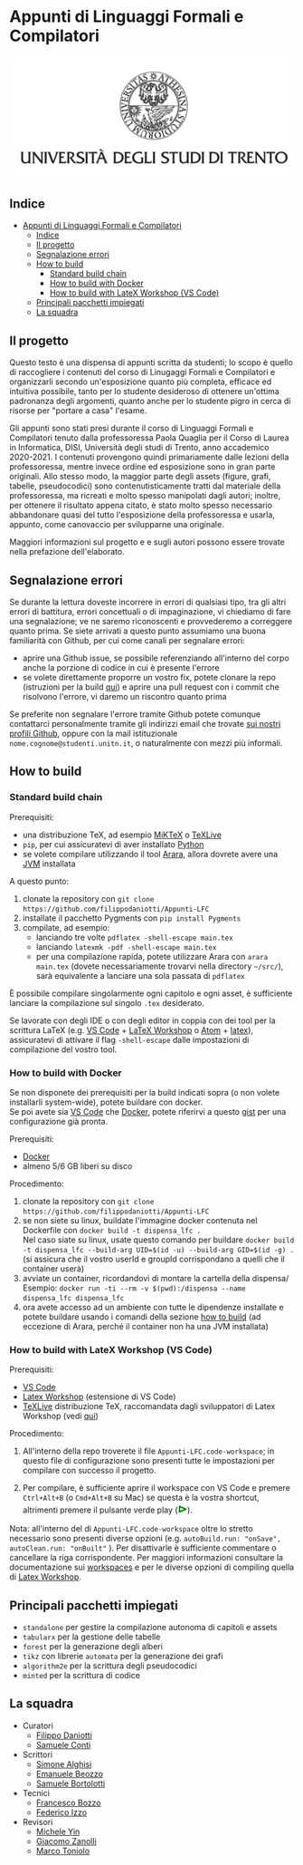 # Appunti di Linguaggi Formali e Compilatori

![logo](src/chapters/titlepage/images/logo-unitn.png)

## Indice

-   [Appunti di Linguaggi Formali e Compilatori](#appunti-di-linguaggi-formali-e-compilatori)
    -   [Indice](#indice)
    -   [Il progetto](#il-progetto)
    -   [Segnalazione errori](#segnalazione-errori)
    -   [How to build](#how-to-build)
        -   [Standard build chain](#standard-build-chain)
        -   [How to build with Docker](#how-to-build-with-docker)
        -   [How to build with LateX Workshop (VS Code)](#how-to-build-with-latex-workshop-vs-code)
    -   [Principali pacchetti impiegati](#principali-pacchetti-impiegati)
    -   [La squadra](#la-squadra)

## Il progetto

Questo testo è una dispensa di appunti scritta da studenti; lo scopo è quello di raccogliere i contenuti del corso di Linugaggi Formali e Compilatori e organizzarli secondo un'esposizione quanto più completa, efficace ed intuitiva possibile, tanto per lo studente desideroso di ottenere un'ottima padronanza degli argomenti, quanto anche per lo studente pigro in cerca di risorse per "portare a casa" l'esame.

Gli appunti sono stati presi durante il corso di Linguaggi Formali e Compilatori tenuto dalla professoressa Paola Quaglia per il Corso di Laurea in Informatica, DISI, Università degli studi di Trento, anno accademico 2020-2021. I contenuti provengono quindi primariamente dalle lezioni della professoressa, mentre invece ordine ed esposizione sono in gran parte originali. Allo stesso modo, la maggior parte degli assets (figure, grafi, tabelle, pseudocodici) sono contenutisticamente tratti dal materiale della professoressa, ma ricreati e molto spesso manipolati dagli autori; inoltre, per ottenere il risultato appena citato, è stato molto spesso necessario abbandonare quasi del tutto l'esposizione della professoressa e usarla, appunto, come canovaccio per svilupparne una originale.

Maggiori informazioni sul progetto e e sugli autori possono essere trovate nella prefazione dell'elaborato.

## Segnalazione errori

Se durante la lettura doveste incorrere in errori di qualsiasi tipo, tra gli altri errori di battitura, errori concettuali o di impaginazione, vi chiediamo di fare una segnalazione; ve ne saremo riconoscenti e provvederemo a correggere quanto prima. Se siete arrivati a questo punto assumiamo una buona familiarità con Github, per cui come canali per segnalare errori:

-   aprire una Github issue, se possibile referenziando all'interno del corpo anche la porzione di codice in cui è presente l'errore
-   se volete direttamente proporre un vostro fix, potete clonare la repo (istruzioni per la build [qui](#how-to-build)) e aprire una pull request con i commit che risolvono l'errore, vi daremo un riscontro quanto prima

Se preferite non segnalare l'errore tramite Github potete comunque contattarci personalmente tramite gli indirizzi email che trovate [sui nostri profili Github](#la-squadra), oppure con la mail istituzionale `nome.cognome@studenti.unitn.it`, o naturalmente con mezzi più informali.

## How to build

### Standard build chain

Prerequisiti:

-   una distribuzione TeX, ad esempio [MiKTeX](https://miktex.org/) o [TeXLive](http://tug.org/texlive/)
-   `pip`, per cui assicuratevi di aver installato [Python](https://www.python.org/)
-   se volete compilare utilizzando il tool [Arara](https://gitlab.com/islandoftex/arara/), allora dovrete avere una [JVM](https://www.java.com/) installata

A questo punto:

1. clonate la repository con `git clone https://github.com/filippodaniotti/Appunti-LFC`
2. installate il pacchetto Pygments con `pip install Pygments`
3. compilate, ad esempio:
    - lanciando tre volte `pdflatex -shell-escape main.tex`
    - lanciando `latexmk -pdf -shell-escape main.tex`
    - per una compilazione rapida, potete utilizzare Arara con `arara main.tex` (dovete necessariamente trovarvi nella directory `~/src/`), sarà equivalente a lanciare una sola passata di `pdflatex`

È possibile compilare singolarmente ogni capitolo e ogni asset, è sufficiente lanciare la compilazione sul singolo `.tex` desiderato.

Se lavorate con degli IDE o con degli editor in coppia con dei tool per la scrittura LaTeX (e.g. [VS Code](https://code.visualstudio.com) + [LaTeX Workshop](https://marketplace.visualstudio.com/items?itemName=James-Yu.latex-workshop) o [Atom](https://atom.io) + [latex](https://atom.io/packages/latex)), assicuratevi di attivare il flag `-shell-escape` dalle impostazioni di compilazione del vostro tool.

### How to build with Docker

Se non disponete dei prerequisiti per la build indicati sopra (o non volete installarli system-wide), potete
buildare con docker.  
Se poi avete sia [VS Code](https://code.visualstudio.com) che [Docker](https://www.docker.com/), potete riferirvi a questo [gist](https://gist.github.com/civts/234f4e7be7d13df676937996f4d4f45c) per una configurazione già pronta.

Prerequisiti:

-   [Docker](https://www.docker.com/)
-   almeno 5/6 GB liberi su disco

Procedimento:

1. clonate la repository con `git clone https://github.com/filippodaniotti/Appunti-LFC`
2. se non siete su linux, buildate l'immagine docker contenuta nel Dockerfile con `docker build -t dispensa_lfc .`  
   Nel caso siate su linux, usate questo comando per buildare `docker build -t dispensa_lfc --build-arg UID=$(id -u) --build-arg GID=$(id -g) .` (si assicura che il vostro userId e groupId corrispondano a quelli che il container userà)
3. avviate un container, ricordandovi di montare la cartella della dispensa/
   Esempio: `docker run -ti --rm -v $(pwd):/dispensa --name dispensa_lfc dispensa_lfc`
4. ora avete accesso ad un ambiente con tutte le dipendenze installate e potete buildare usando i comandi della sezione [how to build](#How-to-build) (ad eccezione di Arara, perché il container non ha una JVM installata)

### How to build with LateX Workshop (VS Code)

Prerequisiti:

-   [VS Code](https://code.visualstudio.com)
-   [Latex Workshop](https://marketplace.visualstudio.com/items?itemName=James-Yu.latex-workshop) (estensione di VS Code)
-   [TeXLive](http://tug.org/texlive/) distribuzione TeX, raccomandata dagli sviluppatori di Latex Workshop (vedi [qui](https://github.com/James-Yu/LaTeX-Workshop/wiki/Install#requirements))

Procedimento:

1. All'interno della repo troverete il file `Appunti-LFC.code-workspace`; in questo file di configurazione sono presenti tutte le impostazioni per compilare con successo il progetto.

2. Per compilare, è sufficiente aprire il workspace con VS Code e premere `Ctrl+Alt+B` (o `Cmd+Alt+B` su Mac) se questa è la vostra shortcut, altrimenti premere il pulsante verde play (<span style="color:green;font-weight:700;font-size:20px">⊳</span>).

Nota: all'interno del di `Appunti-LFC.code-workspace` oltre lo stretto necessario sono presenti diverse opzioni (e.g. `autoBuild.run: "onSave", autoClean.run: "onBuilt"` ).
Per disattivarle è sufficiente commentare o cancellare la riga corrispondente. Per maggiori informazioni consultare la documentazione sui [workspaces](https://code.visualstudio.com/docs/editor/multi-root-workspaces) e per le diverse opzioni di compiling quella di [Latex Workshop](https://github.com/James-Yu/LaTeX-Workshop/wiki/Compile).

## Principali pacchetti impiegati

-   `standalone` per gestire la compilazione autonoma di capitoli e assets
-   `tabularx` per la gestione delle tabelle
-   `forest` per la generazione degli alberi
-   `tikz` con librerie `automata` per la generazione dei grafi
-   `algorithm2e` per la scrittura degli pseudocodici
-   `minted` per la scrittura di codice

## La squadra

-   Curatori
    -   [Filippo Daniotti](https://github.com/filippodaniotti)
    -   [Samuele Conti](https://github.com/samaretas)
-   Scrittori
    -   [Simone Alghisi](https://github.com/Simone-Alghisi)
    -   [Emanuele Beozzo](https://github.com/emanuelebeozzo)
    -   [Samuele Bortolotti](https://github.com/samuelebortolotti)
-   Tecnici
    -   [Francesco Bozzo](https://github.com/FrancescoBozzo)
    -   [Federico Izzo](https://github.com/fedeizzo)
-   Revisori
    -   [Michele Yin](https://github.com/BigEmperor26)
    -   [Giacomo Zanolli](https://github.com/civts)
    -   [Marco Toniolo](https://github.com/Toniolo-Marco)

